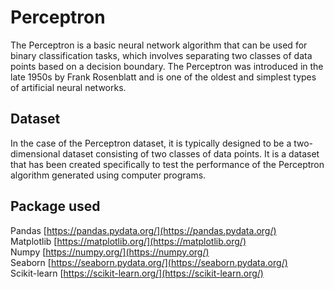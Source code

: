 #  Perceptron

The Perceptron is a basic neural network algorithm that can be used for binary classification tasks, which involves separating two classes of data points based on a decision boundary. The Perceptron was introduced in the late 1950s by Frank Rosenblatt and is one of the oldest and simplest types of artificial neural networks.


## Dataset

In the case of the Perceptron dataset, it is typically designed to be a two-dimensional dataset consisting of two classes of data points. It is a dataset that has been created specifically to test the performance of the Perceptron algorithm generated using computer programs.



## Package used
Pandas [https://pandas.pydata.org/](https://pandas.pydata.org/)  
Matplotlib [https://matplotlib.org/](https://matplotlib.org/)  
Numpy [https://numpy.org/](https://numpy.org/)  
Seaborn [https://seaborn.pydata.org/](https://seaborn.pydata.org/)  
Scikit-learn [https://scikit-learn.org/](https://scikit-learn.org/)